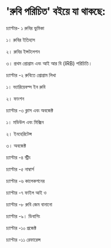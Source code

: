 # 'রুবি পরিচিত' বইয়ে যা থাকছে:

চ্যাপ্টার- ১ রুবির ভুমিকা

  ১। রুবির ইতিহাস

  ২। রুবির ইন্সটলেশন

  ৩। প্রথম প্রোগ্রাম এবং আই আর বি \(IRB\) পরিচিতি।



চ্যাপ্টার -২ রুবিতে প্রোগ্রাম লিখা

  ১। ভ্যারিয়েবল্স ইন রুবি 

  ২। ফাংশন



চ্যাপ্টার -৩  ক্লাস এবং অবজেক্ট

  ১। মডিউল এবং মিক্সিন

  ২। ইনহেরিটেন্স

  ৩। অবজেক্ট



চ্যাপ্টার -৪ স্ট্রীং

চ্যাপ্টার -৫ নাম্বার্স

চ্যাপ্টার -৬ কালেকশনের

চ্যাপ্টার -৭ ফাইল আই ও

চ্যাপ্টার -৮ রুবি জেম বানানো

চ্যাপ্টার -৯। ডিবাগিং 

চ্যাপ্টার -১০ প্রজেক্ট

চ্যাপ্টার -১১ রেফারেন্স

